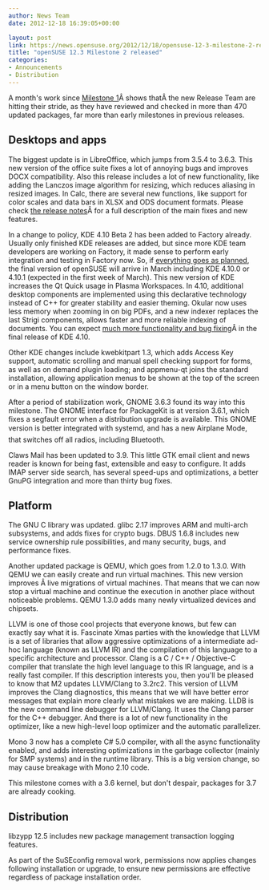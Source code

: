 ```yaml
---
author: News Team
date: 2012-12-18 16:39:05+00:00

layout: post
link: https://news.opensuse.org/2012/12/18/opensuse-12-3-milestone-2-released/
title: "openSUSE 12.3 Milestone 2 released"
categories:
- Announcements
- Distribution
---
```

A month's work since [Milestone 1](https://news.opensuse.org/2012/11/08/opensuse-12-3-milestone-1-is-ready-for-you/)Â shows thatÂ the new Release Team are hitting their stride, as they have reviewed and checked in more than 470 updated packages, far more than early milestones in previous releases.


## Desktops and apps


The biggest update is in LibreOffice, which jumps from 3.5.4 to 3.6.3. This new version of the office suite fixes a lot of annoying bugs and improves DOCX compatibility. Also this release includes a lot of new functionality, like adding the Lanczos image algorithm for resizing, which reduces aliasing in resized images. In Calc, there are several new functions, like support for color scales and data bars in XLSX and ODS document formats. Please check [the release notes](http://wiki.documentfoundation.org/ReleaseNotes/3.6)Â for a full description of the main fixes and new features.

In a change to policy, KDE 4.10 Beta 2 has been added to Factory already. Usually only finished KDE releases are added, but since more KDE team developers are working on Factory, it made sense to perform early integration and testing in Factory now. So, if [everything goes as planned](http://en.opensuse.org/openSUSE:Roadmap), the final version of openSUSE will arrive in March including KDE 4.10.0 or 4.10.1 (expected in the first week of March). This new version of KDE increases the Qt Quick usage in Plasma Workspaces. In 4.10, additional desktop components are implemented using this declarative technology instead of C++ for greater stability and easier theming. Okular now uses less memory when zooming in on big PDFs, and a new indexer replaces the last Strigi components, allows faster and more reliable indexing of documents. You can expect [much more functionality and bug fixing](http://techbase.kde.org/Schedules/KDE4/4.10_Feature_Plan)Â in the final release of KDE 4.10.

Other KDE changes include kwebkitpart 1.3, which adds Access Key support, automatic scrolling and manual spell checking support for forms, as well as on demand plugin loading; and appmenu-qt joins the standard installation, allowing application menus to be shown at the top of the screen or in a menu button on the window border.

After a period of stabilization work, GNOME 3.6.3 found its way into this milestone. The GNOME interface for PackageKit is at version 3.6.1, which fixes a segfault error when a distribution upgrade is available. This GNOME version is better integrated with systemd, and has a new Airplane Mode, that switches off all radios, including Bluetooth.

Claws Mail has been updated to 3.9. This little GTK email client and news reader is known for being fast, extensible and easy to configure. It adds IMAP server side search, has several speed-ups and optimizations, a better GnuPG integration and more than thirty bug fixes.


## Platform


The GNU C library was updated. glibc 2.17 improves ARM and multi-arch subsystems, and adds fixes for crypto bugs. DBUS 1.6.8 includes new service ownership rule possibilities, and many security, bugs, and performance fixes.

Another updated package is QEMU, which goes from 1.2.0 to 1.3.0. With QEMU we can easily create and run virtual machines. This new version improves Â live migrations of virtual machines. That means that we can now stop a virtual machine and continue the execution in another place without noticeable problems. QEMU 1.3.0 adds many newly virtualized devices and chipsets.

LLVM is one of those cool projects that everyone knows, but few can exactly say what it is. Fascinate Xmas parties with the knowledge that LLVM is a set of libraries that allow aggressive optimizations of a intermediate ad-hoc language (known as LLVM IR) and the compilation of this language to a specific architecture and processor. Clang is a C / C++ / Objective-C compiler that translate the high level language to this IR language, and is a really fast compiler. If this description interests you, then you'll be pleased to know that M2 updates LLVM/Clang to 3.2rc2. This version of LLVM improves the Clang diagnostics, this means that we will have better error messages that explain more clearly what mistakes we are making. LLDB is the new command line debugger for LLVM/Clang. It uses the Clang parser for the C++ debugger. And there is a lot of new functionality in the optimizer, like a new high-level loop optimizer and the automatic parallelizer.

Mono 3 now has a complete C# 5.0 compiler, with all the async functionality enabled, and adds interesting optimizations in the garbage collector (mainly for SMP systems) and in the runtime library. This is a big version change, so may cause breakage with Mono 2.10 code.

This milestone comes with a 3.6 kernel, but don't despair, packages for 3.7 are already cooking.


## Distribution


libzypp 12.5 includes new package management transaction logging features.

As part of the SuSEconfig removal work, permissions now applies changes following installation or upgrade, to ensure new permissions are effective regardless of package installation order.

		
